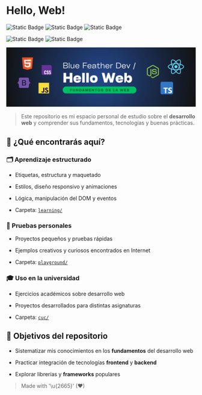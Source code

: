 # Hello, Web!

![Static Badge](https://img.shields.io/badge/markup-html5-E34F26?style=for-the-badge&logo=html5&logoColor=white&labelColor=101010)
![Static Badge](https://img.shields.io/badge/style-css3-663399?style=for-the-badge&logo=css&logoColor=white&labelColor=101010)
![Static Badge](https://img.shields.io/badge/language-javascript-F7DF1E?style=for-the-badge&logo=javascript&logoColor=white&labelColor=101010)

![Static Badge](https://img.shields.io/badge/backend-node.js-5FA04E?style=for-the-badge&logo=node.js&logoColor=white&labelColor=101010)
![Static Badge](https://img.shields.io/badge/framework-bootstrap-7952B3?style=for-the-badge&logo=bootstrap&logoColor=white&labelColor=101010)


![](./images/header.png)

> Este repositorio es mi espacio personal de estudio sobre el **desarrollo web** y comprender sus fundamentos, tecnologías y buenas prácticas.

## 🔎 ¿Qué encontrarás aquí?

### 🗂️ Aprendizaje estructurado

- Etiquetas, estructura y maquetado

- Estilos, diseño responsivo y animaciones
- Lógica, manipulación del DOM y eventos
- Carpeta: [`learning/`](./learning/)

### 🧪 Pruebas personales

- Proyectos pequeños y pruebas rápidas

- Ejemplos creativos y curiosos encontrados en Internet
- Carpeta: [`playground/`](./playground/)

### 🎓 Uso en la universidad

- Ejercicios académicos sobre desarrollo web

- Proyectos desarrollados para distintas asignaturas
- Carpeta: [`cuc/`](./cuc/)

## 🎯 Objetivos del repositorio

- Sistematizar mis conocimientos en los **fundamentos** del desarrollo web 

- Practicar integración de tecnologías **frontend** y **backend**  
- Explorar librerías y **frameworks** populares

> Made with '\u{2665}' (♥)
